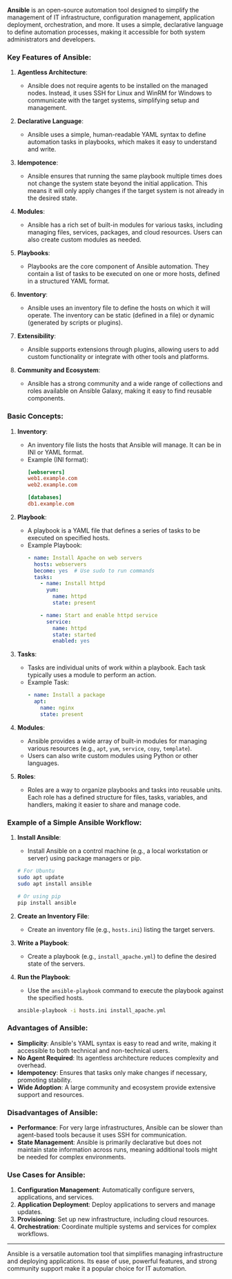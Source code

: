 **Ansible** is an open-source automation tool designed to simplify the management of IT infrastructure, configuration management, application deployment, orchestration, and more. It uses a simple, declarative language to define automation processes, making it accessible for both system administrators and developers.

### Key Features of Ansible:

1. **Agentless Architecture**:
   - Ansible does not require agents to be installed on the managed nodes. Instead, it uses SSH for Linux and WinRM for Windows to communicate with the target systems, simplifying setup and management.

2. **Declarative Language**:
   - Ansible uses a simple, human-readable YAML syntax to define automation tasks in playbooks, which makes it easy to understand and write.

3. **Idempotence**:
   - Ansible ensures that running the same playbook multiple times does not change the system state beyond the initial application. This means it will only apply changes if the target system is not already in the desired state.

4. **Modules**:
   - Ansible has a rich set of built-in modules for various tasks, including managing files, services, packages, and cloud resources. Users can also create custom modules as needed.

5. **Playbooks**:
   - Playbooks are the core component of Ansible automation. They contain a list of tasks to be executed on one or more hosts, defined in a structured YAML format.

6. **Inventory**:
   - Ansible uses an inventory file to define the hosts on which it will operate. The inventory can be static (defined in a file) or dynamic (generated by scripts or plugins).

7. **Extensibility**:
   - Ansible supports extensions through plugins, allowing users to add custom functionality or integrate with other tools and platforms.

8. **Community and Ecosystem**:
   - Ansible has a strong community and a wide range of collections and roles available on Ansible Galaxy, making it easy to find reusable components.

### Basic Concepts:

1. **Inventory**:
   - An inventory file lists the hosts that Ansible will manage. It can be in INI or YAML format.
   - Example (INI format):
     ```ini
     [webservers]
     web1.example.com
     web2.example.com

     [databases]
     db1.example.com
     ```

2. **Playbook**:
   - A playbook is a YAML file that defines a series of tasks to be executed on specified hosts.
   - Example Playbook:
     ```yaml
     - name: Install Apache on web servers
       hosts: webservers
       become: yes  # Use sudo to run commands
       tasks:
         - name: Install httpd
           yum:
             name: httpd
             state: present

         - name: Start and enable httpd service
           service:
             name: httpd
             state: started
             enabled: yes
     ```

3. **Tasks**:
   - Tasks are individual units of work within a playbook. Each task typically uses a module to perform an action.
   - Example Task:
     ```yaml
     - name: Install a package
       apt:
         name: nginx
         state: present
     ```

4. **Modules**:
   - Ansible provides a wide array of built-in modules for managing various resources (e.g., `apt`, `yum`, `service`, `copy`, `template`).
   - Users can also write custom modules using Python or other languages.

5. **Roles**:
   - Roles are a way to organize playbooks and tasks into reusable units. Each role has a defined structure for files, tasks, variables, and handlers, making it easier to share and manage code.

### Example of a Simple Ansible Workflow:

1. **Install Ansible**:
   - Install Ansible on a control machine (e.g., a local workstation or server) using package managers or pip.

   ```bash
   # For Ubuntu
   sudo apt update
   sudo apt install ansible

   # Or using pip
   pip install ansible
   ```

2. **Create an Inventory File**:
   - Create an inventory file (e.g., `hosts.ini`) listing the target servers.

3. **Write a Playbook**:
   - Create a playbook (e.g., `install_apache.yml`) to define the desired state of the servers.

4. **Run the Playbook**:
   - Use the `ansible-playbook` command to execute the playbook against the specified hosts.

   ```bash
   ansible-playbook -i hosts.ini install_apache.yml
   ```

### Advantages of Ansible:

- **Simplicity**: Ansible's YAML syntax is easy to read and write, making it accessible to both technical and non-technical users.
- **No Agent Required**: Its agentless architecture reduces complexity and overhead.
- **Idempotency**: Ensures that tasks only make changes if necessary, promoting stability.
- **Wide Adoption**: A large community and ecosystem provide extensive support and resources.

### Disadvantages of Ansible:

- **Performance**: For very large infrastructures, Ansible can be slower than agent-based tools because it uses SSH for communication.
- **State Management**: Ansible is primarily declarative but does not maintain state information across runs, meaning additional tools might be needed for complex environments.

### Use Cases for Ansible:

1. **Configuration Management**: Automatically configure servers, applications, and services.
2. **Application Deployment**: Deploy applications to servers and manage updates.
3. **Provisioning**: Set up new infrastructure, including cloud resources.
4. **Orchestration**: Coordinate multiple systems and services for complex workflows.

---

Ansible is a versatile automation tool that simplifies managing infrastructure and deploying applications. Its ease of use, powerful features, and strong community support make it a popular choice for IT automation.